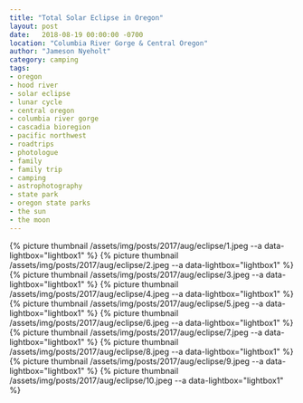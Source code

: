 ```yaml
---
title: "Total Solar Eclipse in Oregon"
layout: post
date:   2018-08-19 00:00:00 -0700
location: "Columbia River Gorge & Central Oregon"
author: "Jameson Nyeholt"
category: camping
tags:
- oregon
- hood river
- solar eclipse
- lunar cycle
- central oregon
- columbia river gorge
- cascadia bioregion
- pacific northwest
- roadtrips
- photologue
- family
- family trip
- camping
- astrophotography
- state park
- oregon state parks
- the sun
- the moon
---
```


{% picture thumbnail /assets/img/posts/2017/aug/eclipse/1.jpeg --a data-lightbox="lightbox1" %}
{% picture thumbnail /assets/img/posts/2017/aug/eclipse/2.jpeg --a data-lightbox="lightbox1" %}
{% picture thumbnail /assets/img/posts/2017/aug/eclipse/3.jpeg --a data-lightbox="lightbox1" %}
{% picture thumbnail /assets/img/posts/2017/aug/eclipse/4.jpeg --a data-lightbox="lightbox1" %}
{% picture thumbnail /assets/img/posts/2017/aug/eclipse/5.jpeg --a data-lightbox="lightbox1" %}
{% picture thumbnail /assets/img/posts/2017/aug/eclipse/6.jpeg --a data-lightbox="lightbox1" %}
{% picture thumbnail /assets/img/posts/2017/aug/eclipse/7.jpeg --a data-lightbox="lightbox1" %}
{% picture thumbnail /assets/img/posts/2017/aug/eclipse/8.jpeg --a data-lightbox="lightbox1" %}
{% picture thumbnail /assets/img/posts/2017/aug/eclipse/9.jpeg --a data-lightbox="lightbox1" %}
{% picture thumbnail /assets/img/posts/2017/aug/eclipse/10.jpeg --a data-lightbox="lightbox1" %}